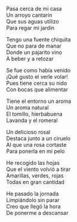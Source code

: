 Pasa cerca de mi casa  
Un arroyo cantarín  
Que sus aguas utilizo  
Para regar mi jardín  

Tengo una fuente chiquita  
Que no para de manar  
Donde un pajarito vino  
A beber y a retozar  

Se fue como había venido  
¡Qué gusto el verle volar!  
Pues tiene cerca su nido  
Con bocas que alimentar  

Tiene el entorno un aroma  
Un aroma natural  
El tomillo, hierbabuena  
Lavanda y el romeral  

Un delicioso rosal  
Destaca junto a un ciruelo  
Al que una rosa cortaste  
Para ponerla en mi pelo  

He recogido las hojas  
Que el viento volvió a tirar  
Amarillas, verdes, rojas  
Todas en gran cantidad  

He pasado la jornada  
Limpiándolo sin parar  
Creo que llegó la hora  
De ponerme a descansar  